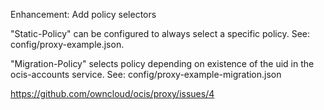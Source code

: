Enhancement: Add policy selectors

"Static-Policy" can be configured to always select a specific policy.
See: config/proxy-example.json.

"Migration-Policy" selects policy depending on existence of the uid in the ocis-accounts service.
See: config/proxy-example-migration.json

<https://github.com/owncloud/ocis/proxy/issues/4>
